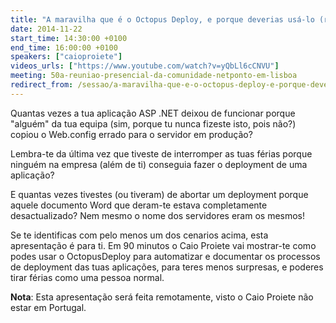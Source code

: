 ```yaml
---
title: "A maravilha que é o Octopus Deploy, e porque deverias usá-lo (remota)"
date: 2014-11-22
start_time: 14:30:00 +0100
end_time: 16:00:00 +0100
speakers: ["caioproiete"]
videos_urls: ["https://www.youtube.com/watch?v=yQbLl6cCNVU"]
meeting: 50a-reuniao-presencial-da-comunidade-netponto-em-lisboa
redirect_from: /sessao/a-maravilha-que-e-o-octopus-deploy-e-porque-deverias-usa-lo/
---
```

Quantas vezes a tua aplicação ASP .NET deixou de funcionar porque "alguém" da tua equipa (sim, porque tu nunca fizeste isto, pois não?) copiou o Web.config errado para o servidor em produção?

Lembra-te da última vez que tiveste de interromper as tuas férias porque ninguém na empresa (além de ti) conseguia fazer o deployment de uma aplicação?

E quantas vezes tivestes (ou tiveram) de abortar um deployment porque aquele documento Word que deram-te estava completamente desactualizado? Nem mesmo o nome dos servidores eram os mesmos!

Se te identificas com pelo menos um dos cenarios acima, esta apresentação é para ti. Em 90 minutos o Caio Proiete vai mostrar-te como podes usar o OctopusDeploy para automatizar e documentar os processos de deployment das tuas aplicações, para teres menos surpresas, e poderes tirar férias como uma pessoa normal.

**Nota**: Esta apresentação será feita remotamente, visto o Caio Proiete não estar em Portugal.

